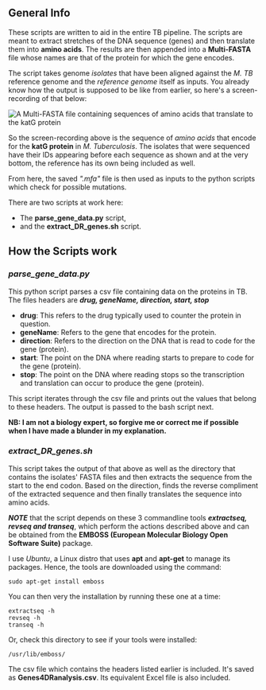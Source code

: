 ## General Info

These scripts are written to aid in the entire TB pipeline.
The scripts are meant to extract stretches of the DNA sequence (genes) and then
translate them into **amino acids**. The results are then appended into a 
**Multi-FASTA** file whose names are that of the protein for which the gene
encodes.

The script takes genome *isolates* that have been aligned against the _M. TB_
reference genome and the _reference genome_ itself as inputs. You already know
how the output is supposed to be like from earlier, so here's a screen-recording of
that below:

![A Multi-FASTA file containing sequences of amino acids that translate to the
katG protein](./images/protein_mfa.gif)

So the screen-recording above is the sequence of _amino acids_ that encode for
the **katG protein** in _M. Tuberculosis_. The isolates that were sequenced have
their IDs appearing before each sequence as shown and at the very bottom, the
reference has its own being included as well.

From here, the saved _".mfa"_ file is then used as inputs to the python scripts
which check for possible mutations.

There are two scripts at work here:
- The **parse_gene_data.py** script,
- and the **extract_DR_genes.sh** script.

## How the Scripts work
### _parse_gene_data.py_
This python script parses a csv file containing data on the proteins in TB.
The files headers are **_drug, geneName, direction, start, stop_**
- **drug**: This refers to the drug typically used to counter the protein in
question.
- **geneName**: Refers to the gene that encodes for the protein.
- **direction**: Refers to the direction on the DNA that is read to code for
the gene (protein).
- **start**: The point on the DNA where reading starts to prepare to code for
the gene (protein).
- **stop**: The point on the DNA where reading stops so the transcription and
translation can occur to produce the gene (protein).

This script iterates through the csv file and prints out the values that belong
to these headers. The output is passed to the bash script next.

 **NB: I am not a biology expert, so forgive me or correct me if possible when
I have made a blunder in my explanation.**

### _extract_DR_genes.sh_
This script takes the output of that above as well as the directory that 
contains the isolates' FASTA files and then extracts the sequence from
the start to the end codon. Based on the direction, finds the reverse compliment
of the extracted sequence and then finally translates the sequence into amino
acids.

**_NOTE_** that the script depends on these 3 commandline tools
**_extractseq, revseq and transeq_**, which perform the actions described above
and can be obtained from the
**EMBOSS (European Molecular Biology Open Software Suite)** package.

I use _Ubuntu_, a Linux distro that uses **apt** and **apt-get** to manage its
packages. Hence, the tools are downloaded using the command:
```commandline
sudo apt-get install emboss
```
You can then very the installation by running these one at a time:
```commandline
extractseq -h
revseq -h
transeq -h
```
Or, check this directory to see if your tools were installed:
```
/usr/lib/emboss/
```

The csv file which contains the headers listed earlier is included. It's saved
as **Genes4DRanalysis.csv**. Its equivalent Excel file is also included.
